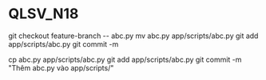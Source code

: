 # QLSV_N18

git checkout feature-branch -- abc.py
mv abc.py app/scripts/abc.py
git add app/scripts/abc.py
git commit -m

cp abc.py app/scripts/abc.py
git add app/scripts/abc.py
git commit -m "Thêm abc.py vào app/scripts/"
